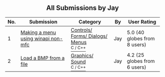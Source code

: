 ﻿<div align="center">

## All Submissions by Jay

</div>

No.  | Submission | Category | By   | User Rating
---- | ---------- | -------- | ---- | -----------
1 | [Making a menu using winapi non\-mfc<br />](https://github.com/Planet-Source-Code/jay-making-a-menu-using-winapi-non-mfc__3-2540) | [Controls/ Forms/ Dialogs/ Menus<br /><sup>C / C++</sup>](../ByCategory/controls-forms-dialogs-menus__3-3.md) | Jay | 5.0 (40 globes from 8 users)
2 | [Load a BMP from a file<br />](https://github.com/Planet-Source-Code/jay-load-a-bmp-from-a-file__3-2579) | [Graphics/ Sound<br /><sup>C / C++</sup>](../ByCategory/graphics-sound__3-15.md) | Jay | 4.2 (25 globes from 6 users)
